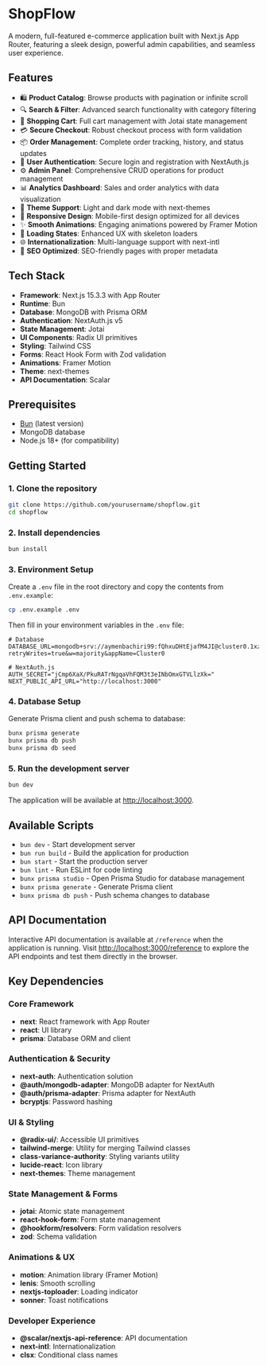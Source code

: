 # ShopFlow

A modern, full-featured e-commerce application built with Next.js App Router, featuring a sleek design, powerful admin capabilities, and seamless user experience.

## Features

- 🛍️ **Product Catalog**: Browse products with pagination or infinite scroll
- 🔍 **Search & Filter**: Advanced search functionality with category filtering
- 🛒 **Shopping Cart**: Full cart management with Jotai state management
- 💳 **Secure Checkout**: Robust checkout process with form validation
- 📦 **Order Management**: Complete order tracking, history, and status updates
- 👤 **User Authentication**: Secure login and registration with NextAuth.js
- ⚙️ **Admin Panel**: Comprehensive CRUD operations for product management
- 📊 **Analytics Dashboard**: Sales and order analytics with data visualization
- 🌙 **Theme Support**: Light and dark mode with next-themes
- 📱 **Responsive Design**: Mobile-first design optimized for all devices
- ✨ **Smooth Animations**: Engaging animations powered by Framer Motion
- 🔄 **Loading States**: Enhanced UX with skeleton loaders
- 🌐 **Internationalization**: Multi-language support with next-intl
- 🚀 **SEO Optimized**: SEO-friendly pages with proper metadata

## Tech Stack

- **Framework**: Next.js 15.3.3 with App Router
- **Runtime**: Bun
- **Database**: MongoDB with Prisma ORM
- **Authentication**: NextAuth.js v5
- **State Management**: Jotai
- **UI Components**: Radix UI primitives
- **Styling**: Tailwind CSS
- **Forms**: React Hook Form with Zod validation
- **Animations**: Framer Motion
- **Theme**: next-themes
- **API Documentation**: Scalar

## Prerequisites

- [Bun](https://bun.sh/) (latest version)
- MongoDB database
- Node.js 18+ (for compatibility)

## Getting Started

### 1. Clone the repository

```bash
git clone https://github.com/yourusername/shopflow.git
cd shopflow
```

### 2. Install dependencies

```bash
bun install
```

### 3. Environment Setup

Create a `.env` file in the root directory and copy the contents from `.env.example`:

```bash
cp .env.example .env
```

Then fill in your environment variables in the `.env` file:

```env
# Database
DATABASE_URL=mongodb+srv://aymenbachiri99:fQhxuDHtEjafM4JI@cluster0.1xzfuy8.mongodb.net/shopFlow?retryWrites=true&w=majority&appName=Cluster0

# NextAuth.js
AUTH_SECRET="jCmp6XaX/PkuRATrNgqaVhFQM3t3eINbOmxGTVLlzXk="
NEXT_PUBLIC_API_URL="http://localhost:3000"

```

### 4. Database Setup

Generate Prisma client and push schema to database:

```bash
bunx prisma generate
bunx prisma db push
bunx prisma db seed
```

### 5. Run the development server

```bash
bun dev
```

The application will be available at [http://localhost:3000](http://localhost:3000).

## Available Scripts

- `bun dev` - Start development server
- `bun run build` - Build the application for production
- `bun start` - Start the production server
- `bun lint` - Run ESLint for code linting
- `bunx prisma studio` - Open Prisma Studio for database management
- `bunx prisma generate` - Generate Prisma client
- `bunx prisma db push` - Push schema changes to database

## API Documentation

Interactive API documentation is available at `/reference` when the application is running. Visit [http://localhost:3000/reference](http://localhost:3000/reference) to explore the API endpoints and test them directly in the browser.

## Key Dependencies

### Core Framework

- **next**: React framework with App Router
- **react**: UI library
- **prisma**: Database ORM and client

### Authentication & Security

- **next-auth**: Authentication solution
- **@auth/mongodb-adapter**: MongoDB adapter for NextAuth
- **@auth/prisma-adapter**: Prisma adapter for NextAuth
- **bcryptjs**: Password hashing

### UI & Styling

- **@radix-ui/**: Accessible UI primitives
- **tailwind-merge**: Utility for merging Tailwind classes
- **class-variance-authority**: Styling variants utility
- **lucide-react**: Icon library
- **next-themes**: Theme management

### State Management & Forms

- **jotai**: Atomic state management
- **react-hook-form**: Form state management
- **@hookform/resolvers**: Form validation resolvers
- **zod**: Schema validation

### Animations & UX

- **motion**: Animation library (Framer Motion)
- **lenis**: Smooth scrolling
- **nextjs-toploader**: Loading indicator
- **sonner**: Toast notifications

### Developer Experience

- **@scalar/nextjs-api-reference**: API documentation
- **next-intl**: Internationalization
- **clsx**: Conditional class names
